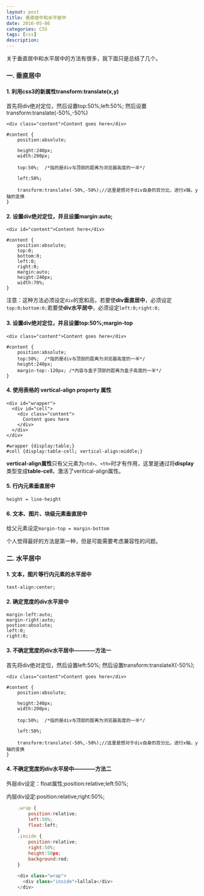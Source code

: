 ```yaml
---
layout: post
title: 垂直居中和水平居中
date: 2016-05-06
categories: CSS
tags: [css]
description: 
---
```


关于垂直居中和水平居中的方法有很多，我下面只是总结了几个。

### 一. 垂直居中

#### 1. 利用css3的新属性transform:translate(x,y)

首先将div绝对定位，然后设置top:50%;left:50%;
然后设置transform:translate(-50%,-50%)

	<div class="content">Content goes here</div>

	#content {
		position:absolute;
		
		height:240px;
		width:200px;

		top:50%;  /*指的是div与顶部的距离为浏览器高度的一半*/

		left:50%;

		transform:translate(-50%,-50%);//这里是想对于div自身的百分比，进行x轴，y轴的变换
	}


#### 2. 设置div绝对定位，并且设置margin:auto;

    <div id="content">Content here</div>

	#content {
		position:absolute;
		top:0;
		bottom:0;
		left:0;
		right:0;
		margin:auto;
		height:240px;
		width:70%;
	}

注意：这种方法必须设定`div`的宽和高，若要使**div垂直居中**，必须设定`top:0;bottom:0;`若要使**div水平居中**，必须设定`left:0;right:0;`

#### 3. 设置div绝对定位，并且设置top:50%;margin-top

	<div class="content">Content goes here</div>

	#content {
		position:absolute;
		top:50%;  /*指的是div与顶部的距离为浏览器高度的一半*/
		height:240px;
		margin-top:-120px; /*内容与盒子顶部的距离为盒子高度的一半*/
	}

#### 4. 使用表格的 vertical-align property 属性

    <div id="wrapper">
      <div id="cell">
	    <div class="content">
	      Content goes here
	    </div>
      </div>
    </div>
    
    #wrapper {display:table;}
    #cell {display:table-cell; vertical-align:middle;}

**vertical-align属性**只有父元素为`<td>`、`<th>`时才有作用，这里是通过将**display**类型变成**table-cell**，激活了veritical-align属性。

#### 5. 行内元素垂直居中

    height = line-height

#### 6. 文本、图片、块级元素垂直居中

给父元素设定`margin-top = margin-bottom`

个人觉得最好的方法是第一种，但是可能需要考虑兼容性的问题。

### 二. 水平居中

#### 1. 文本，图片等行内元素的水平居中

    text-align:center;

#### 2. 确定宽度的div水平居中

    margin-left:auto;
    margin-right:auto;
    postion:absolute;
    left:0;
    right:0;

#### 3. 不确定宽度的div水平居中————方法一

首先将div绝对定位，然后设置left:50%;
然后设置transform:translateX(-50%);

	<div class="content">Content goes here</div>

	#content {
		position:absolute;
		
		height:240px;
		width:200px;

		top:50%;  /*指的是div与顶部的距离为浏览器高度的一半*/

		left:50%;

		transform:translate(-50%,-50%);//这里是想对于div自身的百分比，进行x轴，y轴的变换
	}

#### 4. 不确定宽度的div水平居中————方法二

外层div设定：float属性;position:relative;left:50%;

内层div设定:position:relative;right:50%;

```js
	.wrap {
		position:relative;
		left:50%;
		float:left;
	}
	.inside {		
		position:relative;
		right:50%;
		height:50px;
		background:red;
	}
	
	<div class="wrap">
      <div class="inside">lallala</div>
    </div>
```